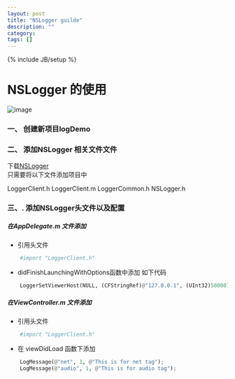 ```yaml
---
layout: post
title: "NSLogger guilde"
description: ""
category: 
tags: []
---
```

{% include JB/setup %}


NSLogger 的使用
===
![image](https://github.com/liaolj/liaolj.github.io/tree/master/image/nslogger/logDemoRelease_2.gif)
### 一、 创建新项目logDemo

### 二、 添加NSLogger 相关文件文件

下载[NSLogger](https://github.com/fpillet/NSLogger/tree/master/Client%20Logger/iOS)    
只需要将以下文件添加项目中

LoggerClient.h LoggerClient.m LoggerCommon.h NSLogger.h

### 三、. 添加NSLogger头文件以及配置
##### 在AppDelegate.m 文件添加
* 引用头文件

```python
    #import "LoggerClient.h"
```

* didFinishLaunchingWithOptions函数中添加 如下代码

```python
    LoggerSetViewerHost(NULL, (CFStringRef)@"127.0.0.1", (UInt32)50000);
```

##### 在ViewController.m 文件添加
* 引用头文件

```python
    #import "LoggerClient.h"
```
    
* 在 viewDidLoad 函数下添加

```python
    LogMessage(@"net", 1, @"This is for net tag");
    LogMessage(@"audio", 1, @"This is for audio tag");
```

